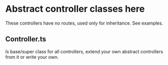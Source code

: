 # Abstract controller classes here

These controllers have no routes, used only for inheritance.
See examples.

## Controller.ts
Is base/super class for all controllers, extend your own abstract controllers 
from it or write your own.

